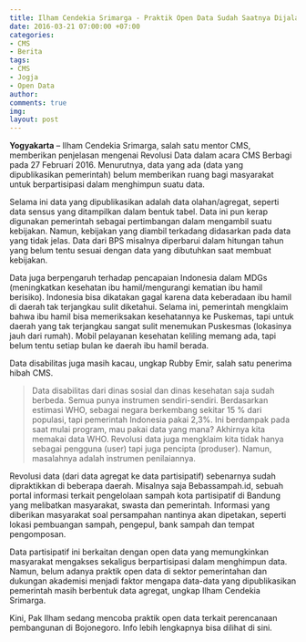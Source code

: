 ```yaml
---
title: Ilham Cendekia Srimarga - Praktik Open Data Sudah Saatnya Dijalankan
date: 2016-03-21 07:00:00 +07:00
categories:
- CMS
- Berita
tags:
- CMS
- Jogja
- Open Data
author: 
comments: true
img: 
layout: post
---
```


**Yogyakarta** – Ilham Cendekia Srimarga, salah satu mentor CMS, memberikan penjelasan mengenai Revolusi Data dalam acara CMS Berbagi pada 27 Februari 2016. Menurutnya, data yang ada (data yang dipublikasikan pemerintah) belum memberikan ruang bagi masyarakat untuk berpartisipasi dalam menghimpun suatu data.

Selama ini data yang dipublikasikan adalah data olahan/agregat, seperti data sensus yang ditampilkan dalam bentuk tabel. Data ini pun kerap digunakan pemerintah sebagai pertimbangan dalam mengambil suatu kebijakan. Namun, kebijakan yang diambil terkadang didasarkan pada data yang tidak jelas. Data dari BPS misalnya diperbarui dalam hitungan tahun yang belum tentu sesuai dengan data yang dibutuhkan saat membuat kebijakan.

Data juga berpengaruh terhadap pencapaian Indonesia dalam MDGs (meningkatkan kesehatan ibu hamil/mengurangi kematian ibu hamil berisiko). Indonesia bisa dikatakan gagal karena data keberadaan ibu hamil di daerah tak terjangkau sulit diketahui. Selama ini, pemerintah mengklaim bahwa ibu hamil bisa memeriksakan kesehatannya ke Puskemas, tapi untuk daerah yang tak terjangkau sangat sulit menemukan Puskesmas (lokasinya jauh dari rumah). Mobil pelayanan kesehatan keliling memang ada, tapi belum tentu setiap bulan ke daerah ibu hamil berada.

Data disabilitas juga masih kacau, ungkap Rubby Emir, salah satu penerima hibah CMS.

> Data disabilitas dari dinas sosial dan dinas kesehatan saja sudah berbeda. Semua punya instrumen sendiri-sendiri. Berdasarkan estimasi WHO, sebagai negara berkembang sekitar 15 % dari populasi, tapi pemerintah Indonesia pakai 2,3%. Ini berdampak pada saat mulai program, mau pakai data yang mana? Akhirnya kita memakai data WHO. Revolusi data juga mengklaim kita tidak hanya sebagai pengguna (user) tapi juga pencipta (produser). Namun, masalahnya adalah instrumen penilaiannya.

Revolusi data (dari data agregat ke data partisipatif) sebenarnya sudah dipraktikkan di beberapa daerah. Misalnya saja Bebassampah.id, sebuah portal informasi terkait pengelolaan sampah kota partisipatif di Bandung yang melibatkan masyarakat, swasta dan pemerintah. Informasi yang diberikan masyarakat soal persampahan nantinya akan dipetakan, seperti lokasi pembuangan sampah, pengepul, bank sampah dan tempat pengomposan.

Data partisipatif ini berkaitan dengan open data yang memungkinkan masyarakat mengakses sekaligus berpartisipasi dalam menghimpun data. Namun, belum adanya praktik open data di sektor pemerintahan dan dukungan akademisi menjadi faktor mengapa data-data yang dipublikasikan pemerintah masih berbentuk data agregat, ungkap Ilham Cendekia Srimarga.

Kini, Pak Ilham sedang mencoba praktik open data terkait perencanaan pembangunan di Bojonegoro. Info lebih lengkapnya bisa dilihat di sini.
